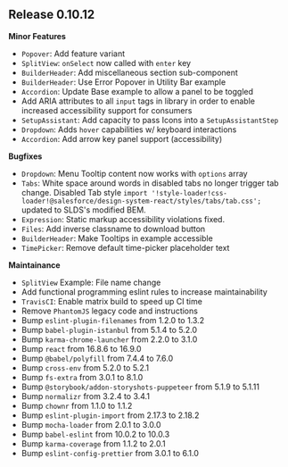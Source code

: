 ## Release 0.10.12

**Minor Features**

* `Popover`: Add feature variant
* `SplitView`: `onSelect` now called with `enter` key
* `BuilderHeader`: Add miscellaneous section sub-component
* `BuilderHeader`: Use Error Popover in Utility Bar example
* `Accordion`: Update Base example to allow a panel to be toggled
* Add ARIA attributes to all `input` tags in library in order to enable increased accessibility support for consumers
* `SetupAssistant`: Add capacity to pass Icons into a `SetupAssistantStep`
* `Dropdown`: Adds `hover` capabilities w/ keyboard interactions
* `Accordion`: Add arrow key panel support (accessibility)

**Bugfixes**

* `Dropdown`: Menu Tooltip content now works with `options` array
* `Tabs`: White space around words in disabled tabs no longer trigger tab change. Disabled Tab style `import '!style-loader!css-loader!@salesforce/design-system-react/styles/tabs/tab.css';` updated to SLDS's modified BEM.
* `Expression`: Static markup accessibility violations fixed.
* `Files`: Add inverse classname to download button
* `BuilderHeader`: Make Tooltips in example accessible
* `TimePicker`: Remove default time-picker placeholder text

**Maintainance**

* `SplitView` Example: File name change
* Add functional programming eslint rules to increase maintainability
* `TravisCI`: Enable matrix build to speed up CI time
* Remove `PhantomJS` legacy code and instructions
* Bump `eslint-plugin-filenames` from 1.2.0 to 1.3.2
* Bump `babel-plugin-istanbul` from 5.1.4 to 5.2.0
* Bump `karma-chrome-launcher` from 2.2.0 to 3.1.0
* Bump `react` from 16.8.6 to 16.9.0
* Bump `@babel/polyfill` from 7.4.4 to 7.6.0
* Bump `cross-env` from 5.2.0 to 5.2.1
* Bump `fs-extra` from 3.0.1 to 8.1.0
* Bump `@storybook/addon-storyshots-puppeteer` from 5.1.9 to 5.1.11
* Bump `normalizr` from 3.2.4 to 3.4.1
* Bump `chownr` from 1.1.0 to 1.1.2
* Bump `eslint-plugin-import` from 2.17.3 to 2.18.2
* Bump `mocha-loader` from 2.0.1 to 3.0.0
* Bump `babel-eslint` from 10.0.2 to 10.0.3
* Bump `karma-coverage` from 1.1.2 to 2.0.1
* Bump `eslint-config-prettier` from 3.0.1 to 6.1.0
